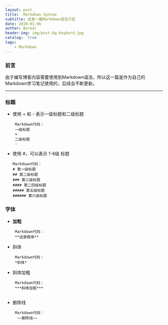 ```yaml
---
layout: post
title:  Markdown Syntax
subtitle: 这是一篇Markdown语法介绍
date: 2019-01-06
author: Boreal
header-img: img/post-bg-keybord.jpg
catalog:  true
tags:
    - Markdown
---
```


### 前言
   由于编写博客内容需要使用到Markdown语法，所以这一篇是作为自己的Markdown学习笔记使用的，后续会不断更新。

---

### 标题
  * 使用 = 和 - 表示一级标题和二级标题
  
         Markdown代码：
         一级标题
         =
         二级标题
         -
  
  * 使用 #，可以表示 1-6级 标题
  
        Markdown代码：
        # 第一级标题 
        ## 第二级标题 
        ### 第三级标题 
        #### 第二四级标题 
        ##### 第五级标题 
        ###### 第六级标题 

### 字体
  * **加粗**
    ```
     Markdown代码：
     **这是粗体**
    ```
  
  * 斜体
    ```
     Markdown代码：
     *斜体*
    ```
  
  * 斜体加粗
    ```
     Markdown代码：
     ***斜体加粗***
     
  * 删除线
    ```
     Markdown代码：
      ~~删除线~~
    ```
